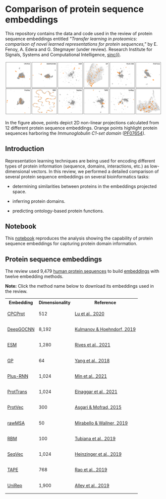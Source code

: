 # Comparison of protein sequence embeddings

This repository contains the data and code used in the review of protein
sequence embeddings entitled *"Transfer learning in proteomics: comparison of
novel learned representations for protein sequences,"* by E. Fenoy, A. Edera
and G. Stegmayer (under review). Research Institute for Signals, Systems and
Computational Intelligence, [sinc(i)](https://sinc.unl.edu.ar).

<p align="center">
<img src="./img/premb_projs.png" width="900"/>
</p>

In the figure above, points depict 2D non-linear projections calculated from
12 different protein sequence embeddings. Orange points highlight protein
sequences harboring the *Immunoglobulin C1-set domain*
([PF07654](http://pfam.xfam.org/family/PF07654)).

## Introduction

Representation learning techniques are being used for encoding different types
of protein information (sequence, domains, interactions, etc.) as
low-dimensional vectors. In this review, we performed a detailed comparison of
several protein sequence embeddings on several bioinformatics tasks:

* determining similarities between proteins in the embeddings projected space.

* inferring protein domains.

* predicting ontology-based protein functions.

## Notebook

This
[notebook](https://colab.research.google.com/github/sinc-lab/Comparison-of-Protein-learning/blob/master/notebooks/01_projections_with_PFAM_domains.ipynb)
reproduces the analysis showing the capability of protein sequence embeddings
for capturing protein domain information.

## Protein sequence embeddings

The review used 9,479 [human protein sequences](seqs/Proteins_HS_700.fas) to
build
[embeddings](https://drive.google.com/drive/folders/10lBH8WLrSqS2Mjz6m-QpTBeOmWZbOKHF)
with twelve embedding methods.

**Note:** Click the method name below to download its embeddings used in the
review.

<table>
<tr>
<th>
Embedding
</th>
<th>
Dimensionality
</th>
<th>
Reference
</th>
</tr>

<tr>
<td>

[CPCProt](https://drive.google.com/file/d/16Fh16n6cMiDgkb3KAJrGnfK9xqFvyt4L)

</td>
<td>
512
</td>
<td>

[Lu et al., 2020](https://doi.org/10.1101/2020.09.04.283929)

</td>
</tr>


<tr>
<td>

[DeepGOCNN](https://drive.google.com/file/d/1lLh4ppy90wJ6qgMTxsbXuLJdr6jaSs47)

</td>
<td>
8,192
</td>
<td>

[Kulmanov & Hoehndorf, 2019](https://doi.org/10.1093/bioinformatics/btaa763)

</td>
</tr>

<tr>
<td>

[ESM](https://drive.google.com/file/d/1JnvtaWP1Vc9tq4_PJVVO4zWTlCaac_3u)

</td>
<td>
1,280
</td>
<td>

[Rives et al., 2021](https://doi.org/10.1073/pnas.2016239118)

</td>
</tr>

<tr>
<td>

[GP](https://drive.google.com/file/d/1k3OJHnUBaB95cWOA7n4b5mmf-ebWIR7E)

</td>
<td>
64
</td>
<td>

[Yang et al., 2018](https://doi.org/10.1093/bioinformatics/bty455)

</td>
</tr>

<tr>
<td>

[Plus-RNN](https://drive.google.com/file/d/1bqgsa7LZHUM6JAp7RYfLch8qNrZIpc9N)

</td>
<td>
1,024
</td>
<td>

[Min et al., 2021](http://doi.org/10.1109/ACCESS.2021.3110269)

</td>
</tr>

<tr>
<td>

[ProtTrans](https://drive.google.com/file/d/1eLLNTlgtWn4tQoWznzBqHC0GSjMJH2Le)

</td>
<td>
1,024
</td>
<td>

[Elnaggar et al., 2021](https://doi.org/10.1109/tpami.2021.3095381)

</td>
</tr>

<tr>
<td>

[ProtVec](https://drive.google.com/file/d/1t9slf5ER980D_XqwZcL1pd1E7J3nwzil)

</td>
<td>
300
</td>
<td>

[Asgari & Mofrad, 2015](https://doi.org/10.1371/journal.pone.0141287)

</td>
</tr>

<tr>
<td>

[rawMSA](https://drive.google.com/file/d/1Ql6ItNw_rCVWLNQYcWOZga-NWKT6ARF8)

</td>
<td>
50
</td>
<td>

[Mirabello & Wallner, 2019](https://doi.org/10.1371/journal.pone.0220182)

</td>
</tr>

<tr>
<td>

[RBM](https://drive.google.com/file/d/1xbLLzUYm_47XKp0Y1x5CqPqMcCsh_4S9)

</td>
<td>
100
</td>
<td>

[Tubiana et al., 2019](https://doi.org/10.7554/eLife.39397.001)

</td>
</tr>

<tr>
<td>

[SeqVec](https://drive.google.com/file/d/1MkZ02mwW-bQUsF8lCiSAPAOU99eswaso)

</td>
<td>
1,024
</td>
<td>

[Heinzinger et al., 2019](https://doi.org/10.1186/s12859-019-3220-8)

</td>
</tr>

<tr>
<td>

[TAPE](https://drive.google.com/file/d/1BVZHBLfwZaocis_TCuojFOSoaU68NbPP)

</td>
<td>
768
</td>
<td>

[Rao et al., 2019](https://pubmed.ncbi.nlm.nih.gov/33390682/)

</td>
</tr>

<tr>
<td>

[UniRep](https://drive.google.com/file/d/1D5cxlq5rnbfMjcC-V9BjTJlpKhHdOX73)

</td>
<td>
1,900
</td>
<td>

[Alley et al., 2019](https://doi.org/10.1038/s41592-019-0598-1)

</td>
</tr>
</table>
